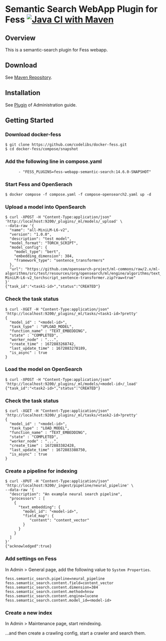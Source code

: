 Semantic Search WebApp Plugin for Fess
[![Java CI with Maven](https://github.com/codelibs/fess-webapp-semantic-search/actions/workflows/maven.yml/badge.svg)](https://github.com/codelibs/fess-webapp-semantic-search/actions/workflows/maven.yml)
==========================

## Overview

This is a semantic-search plugin for Fess webapp.

## Download

See [Maven Repository](https://repo1.maven.org/maven2/org/codelibs/fess/fess-webapp-semantic-search/).

## Installation

See [Plugin](https://fess.codelibs.org/14.15/admin/plugin-guide.html) of Administration guide.

## Getting Started

### Download docker-fess

```
$ git clone https://github.com/codelibs/docker-fess.git
$ cd docker-fess/compose/snapshot 
```

### Add the following line in compose.yaml

```
      - "FESS_PLUGINS=fess-webapp-semantic-search:14.6.0-SNAPSHOT"
```

### Start Fess and OpenSerach

```
$ docker compose -f compose.yaml -f compose-opensearch2.yaml up -d
```

### Upload a model into OpenSearch

```
$ curl -XPOST -H "Content-Type:application/json" 'http://localhost:9200/_plugins/_ml/models/_upload' \
--data-raw '{
  "name": "all-MiniLM-L6-v2",
  "version": "1.0.0",
  "description": "test model",
  "model_format": "TORCH_SCRIPT",
  "model_config": {
    "model_type": "bert",
    "embedding_dimension": 384,
    "framework_type": "sentence_transformers"
  },
  "url": "https://github.com/opensearch-project/ml-commons/raw/2.x/ml-algorithms/src/test/resources/org/opensearch/ml/engine/algorithms/text_embedding/all-MiniLM-L6-v2_torchscript_sentence-transformer.zip?raw=true"
}'
{"task_id":"<task1-id>","status":"CREATED"}
```

### Check the task status

```
$ curl -XGET -H "Content-Type:application/json" 'http://localhost:9200/_plugins/_ml/tasks/<task1-id>?pretty'
{
  "model_id" : "<model-id>",
  "task_type" : "UPLOAD_MODEL",
  "function_name" : "TEXT_EMBEDDING",
  "state" : "COMPLETED",
  "worker_node" : "...",
  "create_time" : 1672883268742,
  "last_update_time" : 1672883278189,
  "is_async" : true
}
```

### Load the model on OpenSearch

```
$ curl -XPOST -H "Content-Type:application/json" 'http://localhost:9200/_plugins/_ml/models/<model-id>/_load'
{"task_id":"<task2-id>","status":"CREATED"}
```

### Check the task status

```
$ curl -XGET -H "Content-Type:application/json" 'http://localhost:9200/_plugins/_ml/tasks/<task2-id>?pretty'
{
  "model_id" : "<model-id>",
  "task_type" : "LOAD_MODEL",
  "function_name" : "TEXT_EMBEDDING",
  "state" : "COMPLETED",
  "worker_node" : "...",
  "create_time" : 1672883382428,
  "last_update_time" : 1672883388750,
  "is_async" : true
}
```

### Create a pipeline for indexing

```
$ curl -XPUT -H "Content-Type:application/json" 'http://localhost:9200/_ingest/pipeline/neural_pipeline' \
--data-raw '{
  "description": "An example neural search pipeline",
  "processors" : [
    {
      "text_embedding": {
        "model_id": "<model-id>",
        "field_map": {
           "content": "content_vector"
        }
      }
    }
  ]
}'
{"acknowledged":true}
```

### Add settings on Fess

In Admin > General page, add the following value to `System Properties`.

```
fess.semantic_search.pipeline=neural_pipeline
fess.semantic_search.content.field=content_vector
fess.semantic_search.content.dimension=384
fess.semantic_search.content.method=hnsw
fess.semantic_search.content.engine=lucene
fess.semantic_search.content.model_id=<model-id>
```

### Create a new index

In Admin > Maintenance page, start reindexing.

...and then create a crawling config, start a crawler and search them.
